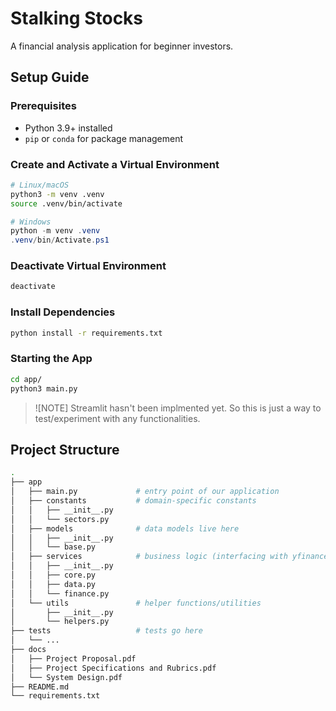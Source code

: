 # Stalking Stocks

A financial analysis application for beginner investors.

## Setup Guide

### Prerequisites 

- Python 3.9+ installed  
- `pip` or `conda` for package management  

### Create and Activate a Virtual Environment

```bash
# Linux/macOS 
python3 -m venv .venv
source .venv/bin/activate 
```

```powershell
# Windows 
python -m venv .venv
.venv/bin/Activate.ps1 
```

### Deactivate Virtual Environment

```bash
deactivate
```

### Install Dependencies

```bash
python install -r requirements.txt
```

### Starting the App

```bash
cd app/
python3 main.py
```

> ![NOTE]
> Streamlit hasn't been implmented yet. So this is just a way to test/experiment
> with any functionalities.

## Project Structure

```bash
.
├── app
│   ├── main.py             # entry point of our application
│   ├── constants           # domain-specific constants
│   │   ├── __init__.py
│   │   └── sectors.py
│   ├── models              # data models live here
│   │   ├── __init__.py
│   │   └── base.py
│   ├── services            # business logic (interfacing with yfinance, APIs)
│   │   ├── __init__.py
│   │   ├── core.py
│   │   ├── data.py
│   │   └── finance.py
│   └── utils               # helper functions/utilities
│       ├── __init__.py
│       └── helpers.py
├── tests                   # tests go here
│   └── ... 
├── docs
│   ├── Project Proposal.pdf
│   ├── Project Specifications and Rubrics.pdf
│   └── System Design.pdf
├── README.md
└── requirements.txt
```
